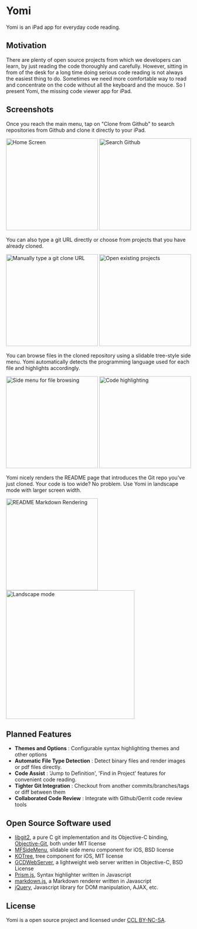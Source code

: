 # Yomi

Yomi is an iPad app for everyday code reading. 


## Motivation

There are plenty of open source projects from which we developers can learn, by just reading the code thoroughly and carefully. However, sitting in from of the desk for a long time doing serious code reading is not always the easiest thing to do. Sometimes we need more comfortable way to read and concentrate on the code without all the keyboard and the mouce. So I present Yomi, the missing code viewer app for iPad.

## Screenshots

Once you reach the main menu, tap on "Clone from Github" to search repositories from Github and clone it directly to your iPad.

<img src="http://i.imgur.com/G1vdfzJ.png" title="Home Screen" width="250" />
<img src="http://i.imgur.com/L6Obyw4.jpg" title="Search Github" width="250" />

You can also type a git URL directly or choose from projects that you have already cloned.

<img src="http://i.imgur.com/Yk37lnF.png" title="Manually type a git clone URL" width="250" />
<img src="http://i.imgur.com/Ygg8Z0s.png" title="Open existing projects" width="250" />

You can browse files in the cloned repository using a slidable tree-style side menu. Yomi automatically detects the programming language used for each file and highlights accordingly.

<img src="http://i.imgur.com/HM2EEkb.jpg" title="Side menu for file browsing" width="250" />
<img src="http://i.imgur.com/BDtnF6t.jpg" title="Code highlighting" width="250" />

Yomi nicely renders the README page that introduces the Git repo you've just cloned. Your code is too wide? No problem. Use Yomi in landscape mode with larger screen width.

<img src="http://i.imgur.com/lcnQmSw.jpg" title="README Markdown Rendering" width="250" />
<img src="http://i.imgur.com/LBhUzBH.jpg" title="Landscape mode" width="350" />

## Planned Features

* **Themes and Options** : Configurable syntax highlighting themes and other options 
* **Automatic File Type Detection** : Detect binary files and render images or pdf files directly.
* **Code Assist** : 'Jump to Definition', 'Find in Project' features for convenient code reading.
* **Tighter Git Integration** : Checkout from another commits/branches/tags or diff between them
* **Collaborated Code Review** : Integrate with Github/Gerrit code review tools


## Open Source Software used 

* [libgit2](http://libgit2.github.com/), a pure C git implementation and its Objective-C binding, [Objective-Git](https://github.com/libgit2/objective-git), both under MIT license
* [MFSideMenu](https://github.com/mikefrederick/MFSideMenu), slidable side menu component for iOS, BSD license
* [KOTree](https://github.com/adamhoracek/KOTree), tree component for iOS, MIT license
* [GCDWebServer](https://github.com/swisspol/GCDWebServer), a lightweight web server written in Objective-C, BSD License
* [Prism.js](http://prismjs.com), Syntax highlighter written in Javascript
* [markdown.js](https://github.com/evilstreak/markdown-js), a Markdown renderer written in Javascript
* [jQuery](http://jquery.com/), Javascript library for DOM manipulation, AJAX, etc.


## License

Yomi is a open source project and licensed under [CCL BY-NC-SA](http://creativecommons.org/licenses/by-nc-sa/3.0/).


